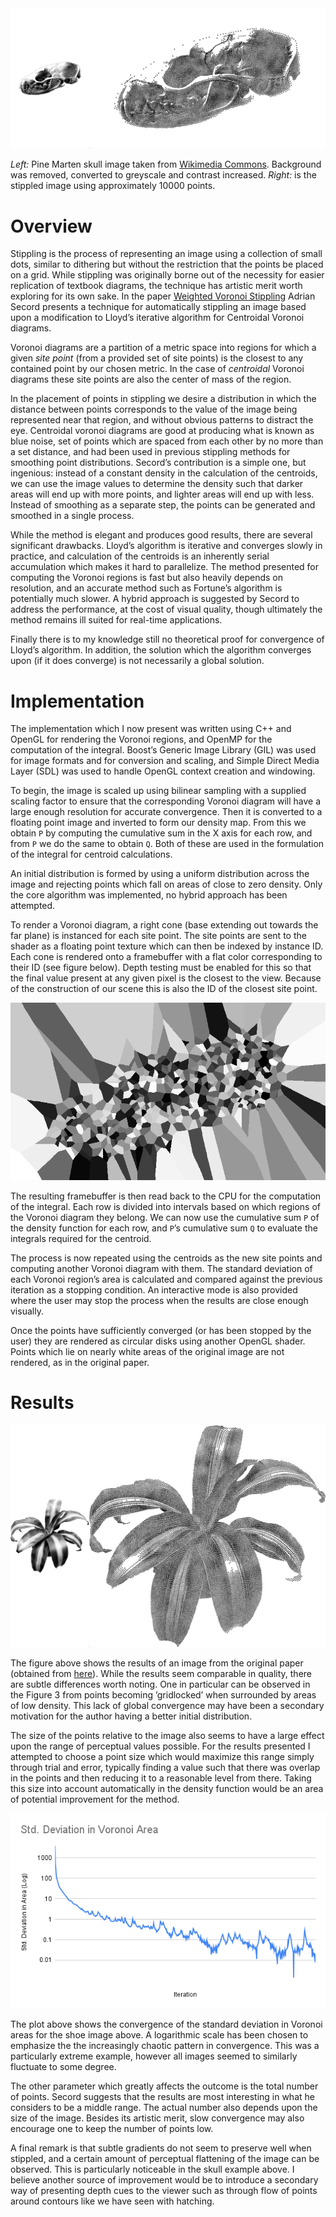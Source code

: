 <img alt="Pine Marten Skull Pre and Post Stippling" src="figures/skull.webp?raw=true" />

*Left:* Pine Marten skull image taken from [Wikimedia Commons](https://commons.wikimedia.org/wiki/File:Martes_foina_MHNT_ZOO_2010.9.2._Crane.jpg). Background was removed, converted to greyscale and contrast increased. 
*Right:* is the stippled image using approximately 10000 points.

# Overview

Stippling is the process of representing an image using a collection of
small dots, similar to dithering but without the restriction that the
points be placed on a grid. While stippling was originally borne out of
the necessity for easier replication of textbook diagrams, the technique
has artistic merit worth exploring for its own sake. In the paper
[Weighted Voronoi Stippling](https://doi.org/10.1145/508530.508537)
Adrian Secord presents a technique for automatically stippling an image
based upon a modification to Lloyd’s iterative algorithm for Centroidal
Voronoi diagrams.

Voronoi diagrams are a partition of a metric space into regions for
which a given *site point* (from a provided set of site points) is the
closest to any contained point by our chosen metric. In the case of
*centroidal* Voronoi diagrams these site points are also the center of
mass of the region.

In the placement of points in stippling we desire a distribution in
which the distance between points corresponds to the value of the image
being represented near that region, and without obvious patterns to
distract the eye. Centroidal voronoi diagrams are good at producing what
is known as blue noise, set of points which are spaced from each other
by no more than a set distance, and had been used in previous stippling
methods for smoothing point distributions. Secord’s contribution is a
simple one, but ingenious: instead of a constant density in the
calculation of the centroids, we can use the image values to determine
the density such that darker areas will end up with more points, and
lighter areas will end up with less. Instead of smoothing as a separate
step, the points can be generated and smoothed in a single process.

While the method is elegant and produces good results, there are several
significant drawbacks. Lloyd’s algorithm is iterative and converges
slowly in practice, and calculation of the centroids is an inherently
serial accumulation which makes it hard to parallelize. The method
presented for computing the Voronoi regions is fast but also heavily
depends on resolution, and an accurate method such as Fortune’s
algorithm is potentially much slower. A hybrid approach is suggested by
Secord to address the performance, at the cost of visual quality, though
ultimately the method remains ill suited for real-time applications.

Finally there is to my knowledge still no theoretical proof for
convergence of Lloyd’s algorithm. In addition, the solution which the
algorithm converges upon (if it does converge) is not necessarily a
global solution.

# Implementation

The implementation which I now present was written using C++ and OpenGL
for rendering the Voronoi regions, and OpenMP for the computation of the
integral. Boost’s Generic Image Library (GIL) was used for image formats
and for conversion and scaling, and Simple Direct Media Layer (SDL) was
used to handle OpenGL context creation and windowing.

To begin, the image is scaled up using bilinear sampling with a supplied
scaling factor to ensure that the corresponding Voronoi diagram will
have a large enough resolution for accurate convergence. Then it is
converted to a floating point image and inverted to form our density
map. From this we obtain `P` by computing the cumulative sum in the X
axis for each row, and from `P` we do the same to obtain `Q`. Both
of these are used in the formulation of the integral for centroid
calculations.

An initial distribution is formed by using a uniform distribution across
the image and rejecting points which fall on areas of close to zero
density. Only the core algorithm was implemented, no hybrid approach has
been attempted.

To render a Voronoi diagram, a right cone (base extending out towards
the far plane) is instanced for each site point. The site points are
sent to the shader as a floating point texture which can then be indexed
by instance ID. Each cone is rendered onto a framebuffer with a flat
color corresponding to their ID (see figure below). Depth testing must be
enabled for this so that the final value present at any given pixel is
the closest to the view. Because of the construction of our scene this
is also the ID of the closest site point.

<img alt="Rendered Voronoi Diagram" src="figures/voronoi.png?raw=true" />

The resulting framebuffer is then read back to the CPU for the
computation of the integral. Each row is divided into intervals based on
which regions of the Voronoi diagram they belong. We can now use the
cumulative sum `P` of the density function for each row, and `P`’s
cumulative sum `Q` to evaluate the integrals required for the
centroid.

The process is now repeated using the centroids as the new site points
and computing another Voronoi diagram with them. The standard deviation
of each Voronoi region’s area is calculated and compared against the
previous iteration as a stopping condition. An interactive mode is also
provided where the user may stop the process when the results are close
enough visually.

Once the points have sufficiently converged (or has been stopped by the
user) they are rendered as circular disks using another OpenGL shader.
Points which lie on nearly white areas of the original image are not
rendered, as in the original paper.

# Results

<img alt="Plant Pre and Post Stippling" src="figures/plant.webp?raw=true" />

The figure above shows the results of an image from the original
paper (obtained from [here](http://dahtah.github.io/imager/stippling.html)).
While the results seem comparable in quality, there are subtle
differences worth noting. One in particular can be observed in the
Figure 3 from points becoming ’gridlocked’ when surrounded by areas of
low density. This lack of global convergence may have been a secondary
motivation for the author having a better initial distribution.  

The size of the points relative to the image also seems to have a large
effect upon the range of perceptual values possible. For the results
presented I attempted to choose a point size which would maximize this
range simply through trial and error, typically finding a value such
that there was overlap in the points and then reducing it to a
reasonable level from there. Taking this size into account automatically
in the density function would be an area of potential improvement for
the method.

<img alt="Plot of Standard Deviation in Voronoi Areas" src="figures/stdev.png?raw=true" />

The plot above shows the convergence of the standard deviation in Voronoi
areas for the shoe image above. A logarithmic scale has been chosen to
emphasize the the increasingly chaotic pattern in convergence. This was a
particularly extreme example, however all images seemed to similarly
fluctuate to some degree.

The other parameter which greatly affects the outcome is the total
number of points. Secord suggests that the results are most interesting
in what he considers to be a middle range. The actual number also depends
upon the size of the image. Besides its artistic merit, slow convergence
may also encourage one to keep the number of points low.

A final remark is that subtle gradients do not seem to preserve well
when stippled, and a certain amount of perceptual flattening of the
image can be observed. This is particularly noticeable in the skull
example above. I believe another source of improvement would be to
introduce a secondary way of presenting depth cues to the viewer such as
through flow of points around contours like we have seen with hatching.
